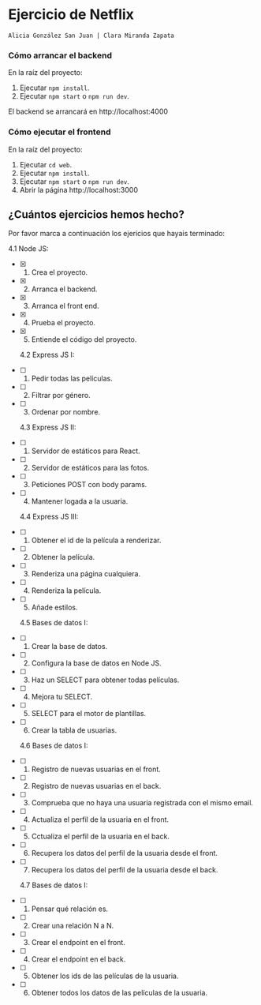 # Ejercicio de Netflix

```
Alicia González San Juan | Clara Miranda Zapata
```

### Cómo arrancar el **backend**

En la raíz del proyecto:

1. Ejecutar `npm install`.
1. Ejecutar `npm start` o `npm run dev`.

El backend se arrancará en http://localhost:4000

### Cómo ejecutar el **frontend**

En la raíz del proyecto:

1. Ejecutar `cd web`.
1. Ejecutar `npm install`.
1. Ejecutar `npm start` o `npm run dev`.
1. Abrir la página http://localhost:3000

## ¿Cuántos ejercicios hemos hecho?

Por favor marca a continuación los ejericios que hayais terminado:

4.1 Node JS:

- [x] 1. Crea el proyecto.
- [x] 2. Arranca el backend.
- [x] 3. Arranca el front end.
- [x] 4. Prueba el proyecto.
- [x] 5. Entiende el código del proyecto.

  4.2 Express JS I:

- [ ] 1. Pedir todas las películas.
- [ ] 2. Filtrar por género.
- [ ] 3. Ordenar por nombre.

  4.3 Express JS II:

- [ ] 1. Servidor de estáticos para React.
- [ ] 2. Servidor de estáticos para las fotos.
- [ ] 3. Peticiones POST con body params.
- [ ] 4. Mantener logada a la usuaria.

  4.4 Express JS III:

- [ ] 1. Obtener el id de la película a renderizar.
- [ ] 2. Obtener la película.
- [ ] 3. Renderiza una página cualquiera.
- [ ] 4. Renderiza la película.
- [ ] 5. Añade estilos.

  4.5 Bases de datos I:

- [ ] 1. Crear la base de datos.
- [ ] 2. Configura la base de datos en Node JS.
- [ ] 3. Haz un SELECT para obtener todas películas.
- [ ] 4. Mejora tu SELECT.
- [ ] 5. SELECT para el motor de plantillas.
- [ ] 6. Crear la tabla de usuarias.

  4.6 Bases de datos I:

- [ ] 1. Registro de nuevas usuarias en el front.
- [ ] 2. Registro de nuevas usuarias en el back.
- [ ] 3. Comprueba que no haya una usuaria registrada con el mismo email.
- [ ] 4. Actualiza el perfil de la usuaria en el front.
- [ ] 5. Cctualiza el perfil de la usuaria en el back.
- [ ] 6. Recupera los datos del perfil de la usuaria desde el front.
- [ ] 7. Recupera los datos del perfil de la usuaria desde el back.

  4.7 Bases de datos I:

- [ ] 1. Pensar qué relación es.
- [ ] 2. Crear una relación N a N.
- [ ] 3. Crear el endpoint en el front.
- [ ] 4. Crear el endpoint en el back.
- [ ] 5. Obtener los ids de las películas de la usuaria.
- [ ] 6. Obtener todos los datos de las películas de la usuaria.
